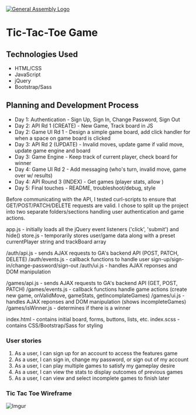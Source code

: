 [![General Assembly Logo](https://camo.githubusercontent.com/1a91b05b8f4d44b5bbfb83abac2b0996d8e26c92/687474703a2f2f692e696d6775722e636f6d2f6b6538555354712e706e67)](https://generalassemb.ly/education/web-development-immersive)

# Tic-Tac-Toe Game

## Technologies Used
- HTML/CSS
- JavaScript
- jQuery
- Bootstrap/Sass

## Planning and Development Process
- Day 1: Authentication - Sign Up, Sign In, Change Password, Sign Out
- Day 2: API Rd 1 (CREATE) - New Game, Track board in JS
- Day 2: Game UI Rd 1 - Design a simple game board, add click handler for when a space on game board is clicked
- Day 3: API Rd 2 (UPDATE) - Invalid moves, update game if valid move, update game engine and board
- Day 3: Game Engine - Keep track of current player, check board for winner
- Day 4: Game UI Rd 2 - Add messaging (who's turn, invalid move, game over w/ results)
- Day 4: API Round 3 (INDEX) - Get games (player stats, allow )
- Day 5: Final touches - README, troubleshoot/debug, style

Before communicating with the API, I tested curl-scripts to ensure that GET/POST/PATCH/DELETE requests are valid.
I chose to split up the project into two separate folders/sections handling user authentication and game actions.

  app.js - initially loads all the jQuery event listeners ('click', 'submit') and hide()
  store.js - temporarily stores user/game data along with a preset currentPlayer string and trackBoard array

  /auth/api.js - sends AJAX requests to GA's backend API (POST, PATCH, DELETE)
  /auth/events.js - callback functions to handle user sign-up/sign-in/change-password/sign-out
  /auth/ui.js - handles AJAX reponses and DOM manipulation

  /games/api.js - sends AJAX requests to GA's backend API (GET, POST, PATCH)
  /games/events.js - callback functions handle game actions (create new game, onValidMove, gameStats, getIncomplateGames)
  /games/ui.js - handles AJAX reponses and DOM manipulation (shows incompleteGames)
  /games/isWinner.js - determines if there is a winner

  index.html - contains initial board, forms, buttons, lists, etc.
  index.scss - contains CSS/Bootstrap/Sass for styling

### User stories

1) As a user, I can sign up for an account to access the features game
2) As a user, I can sign in, change my password, or sign out of my account
3) As a user, I can play multiple games to satisfy my gameplay desire
4) As a user, I can view the stats to display outcomes of previous games
5) As a user, I can view and select incomplete games to finish later

### Tic Tac Toe Wireframe
![Imgur](https://i.imgur.com/dejXrYX.jpg "TicTacToe Wireframe")
